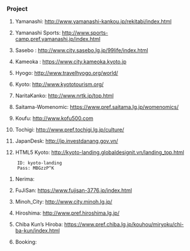 ### Project

1. Yamanashi: http://www.yamanashi-kankou.jp/rekitabi/index.html

1. Yamanashi Sports: http://www.sports-camp.pref.yamanashi.jp/index.html

1. Sasebo : http://www.city.sasebo.lg.jp/99life/index.html

1. Kameoka :  https://www.city.kameoka.kyoto.jp

1. Hyogo:  http://www.travelhyogo.org/world/

1. Kyoto:  http://www.kyototourism.org/

1. NaritaKanko: http://www.nrtk.jp/top.html

1. Saitama-Womenomic: https://www.pref.saitama.lg.jp/womenomics/

1. Koufu: http://www.kofu500.com

1. Tochigi: http://www.pref.tochigi.lg.jp/culture/

1. JapanDesk: http://jp.investdanang.gov.vn/

1. HTML5 Kyoto: http://kyoto-landing.globaldesignit.vn/landing_top.html
```
    ID: kyoto-landing
    Pass: MBGzzP^K
```

1. Nerima: 

1. FuJiSan: https://www.fujisan-3776.jp/index.html

1. Minoh_City: http://www.city.minoh.lg.jp/

1. Hiroshima: http://www.pref.hiroshima.lg.jp/

1. Chiba Kun’s Hiroba: https://www.pref.chiba.lg.jp/kouhou/miryoku/chi-ba-kun/index.html

1. Booking: 

